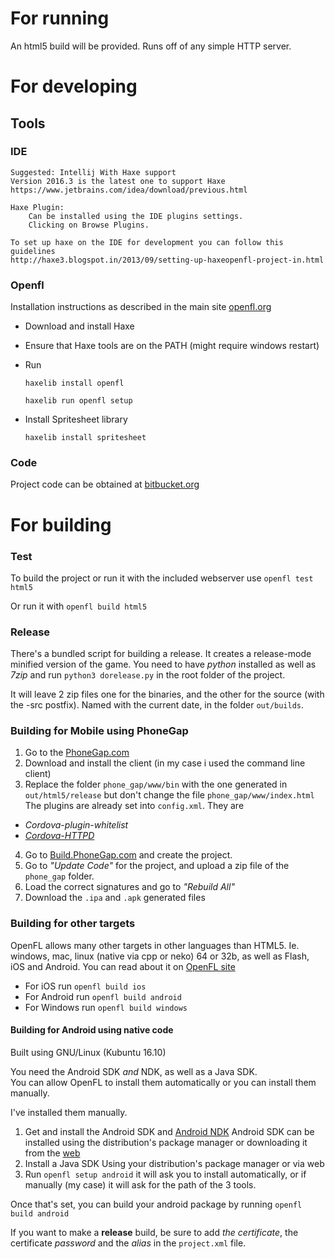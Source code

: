# For running
An html5 build will be provided.
Runs off of any simple HTTP server. 
	
# For developing

## Tools
### IDE 
    
    Suggested: Intellij With Haxe support 
	Version 2016.3 is the latest one to support Haxe 
	https://www.jetbrains.com/idea/download/previous.html

	Haxe Plugin: 
		Can be installed using the IDE plugins settings.
		Clicking on Browse Plugins.
		
	To set up haxe on the IDE for development you can follow this guidelines
	http://haxe3.blogspot.in/2013/09/setting-up-haxeopenfl-project-in.html
	
		
### Openfl
Installation instructions as described in the main site [openfl.org](http://www.openfl.org/learn/docs/getting-started/)
* Download and install Haxe
* Ensure that Haxe tools are on the PATH (might require windows restart)
* Run
    
    `haxelib install openfl`
         
    `haxelib run openfl setup`

* Install Spritesheet library

	`haxelib install spritesheet`

	
### Code
Project code can be obtained at [bitbucket.org](https://bitbucket.org/jerobarraco/jbm-html5-programming-test/src)


# For building
### Test
To build the project or run it with the included webserver use 
    `openfl test html5`

Or run it with
	`openfl build html5`

### Release
There's a bundled script for building a release. It creates a release-mode minified version of the game.
You need to have *python* installed as well as *7zip* and run `python3 dorelease.py` in the root folder of the project.

It will leave 2 zip files one for the binaries, and the other for the source (with the -src postfix).
Named with the current date, in the folder `out/builds`.


### Building for Mobile using PhoneGap

1. Go to the [PhoneGap.com](http://phonegap.com/getstarted/)
2. Download and install the client (in my case i used the command line client)
3. Replace the folder `phone_gap/www/bin` with the one generated in `out/html5/release` but don't change the file `phone_gap/www/index.html`
 The plugins are already set into `config.xml`. They are
 - *Cordova-plugin-whitelist* 
 - *[Cordova-HTTPD](https://github.com/floatinghotpot/cordova-httpd.git#4304980)* 
4. Go to [Build.PhoneGap.com](https://build.phonegap.com/apps) and create the project.
5. Go to *"Update Code"* for the project, and upload a zip file of the `phone_gap` folder.
5. Load the correct signatures and go to *"Rebuild All"*
6. Download the `.ipa` and `.apk` generated files


### Building for other targets
OpenFL allows many other targets in other languages than HTML5. 
Ie. windows, mac, linux (native via cpp or neko) 64 or 32b, as well as Flash, iOS and Android.
You can read about it on [OpenFL site](http://www.openfl.org/lime/docs/command-line-tools/basic-commands/)

* For iOS run `openfl build ios`
* For Android run `openfl build android`
* For Windows run `openfl build windows`

#### Building for Android using native code
Built using GNU/Linux (Kubuntu 16.10)

You need the Android SDK *and* NDK, as well as a Java SDK.	
You can allow OpenFL to install them automatically or 
you can install them manually.

I've installed them manually.

1. Get and install the Android SDK and [Android NDK](https://developer.android.com/ndk/downloads/index.html)
Android SDK can be installed using the distribution's package manager or downloading it from the [web](https://developer.android.com/studio/index.html#downloads)
2. Install a Java SDK
Using your distribution's package manager or via web
3. Run `openfl setup android` it will ask you to install automatically, 
or if manually (my case) it will ask for the path of the 3 tools.

Once that's set, you can build your android package by running `openfl build android`

If you want to make a **release** build, be sure to add 
*the certificate*, the certificate *password* and the *alias* in the `project.xml` file.